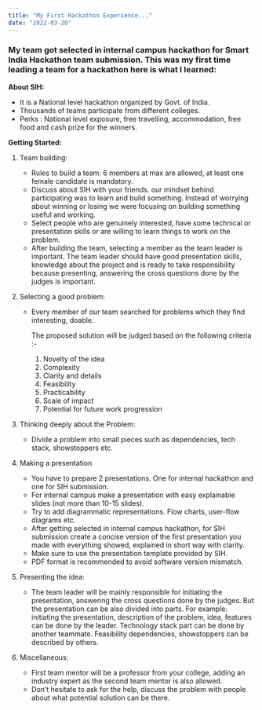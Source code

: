 ```yaml
---
title: "My First Hackathon Experience..."
date: "2022-03-20"
---
```

### My team got selected in internal campus hackathon for Smart India Hackathon team submission. This was my first time leading a team for a hackathon here is what I learned:

**About SIH:**

- It is a National level hackathon organized by Govt. of India.
- Thousands of teams participate from different colleges.
- Perks : National level exposure, free travelling, accommodation, free food and cash prize for the winners.

**Getting Started:**

1. Team building:
    - Rules to build a team: 6 members at max are allowed, at least one female candidate is mandatory.
    - Discuss about SIH with your friends. our mindset behind participating was to learn and build something. Instead of worrying about winning or losing we were focusing on building something useful and working.
    - Select people who are genuinely interested, have some technical or presentation skills or are willing to learn things to work on the problem.
    - After building the team, selecting a member as the team leader is important. The team leader should have good presentation skills, knowledge about the project and is ready to take responsibility because presenting, answering the cross questions done by the judges is important. 
2. Selecting a good problem:
    - Every member of our team searched for problems which they find interesting, doable.
        
        The proposed solution will be judged based on the following criteria :-
        
        1. Novelty of the idea
        2. Complexity
        3. Clarity and details
        4. Feasibility
        5. Practicability
        6. Scale of impact
        7. Potential for future work progression
    
3. Thinking deeply about the Problem:
    - Divide a problem into small pieces such as dependencies, tech stack, showstoppers etc.

4. Making a presentation
    - You have to prepare 2 presentations. One for internal hackathon and one for SIH submission.
    - For internal campus make a presentation with easy explainable slides (not more than 10-15 slides).
    - Try to add diagrammatic representations. Flow charts, user-flow diagrams etc.
    - After getting selected in internal campus hackathon, for SIH submission create a concise version of the first presentation you made with everything showed, explained in short way with clarity.
    - Make sure to use the presentation template provided by SIH.
    - PDF format is recommended to avoid software version mismatch.
    
5. Presenting the idea:
    - The team leader will be mainly responsible for initiating the presentation, answering the cross questions done by the judges. But the presentation can be also divided into parts. For example: initiating the presentation, description of the problem, idea, features can be done by the leader. Technology stack part can be done by another teammate. Feasibility dependencies, showstoppers can be described by others.
    
6. Miscellaneous:
    - First team mentor will be a professor from your college, adding an industry expert as the second team mentor is also allowed.
    - Don’t hesitate to ask for the help, discuss the problem with people about what potential solution can be there.
